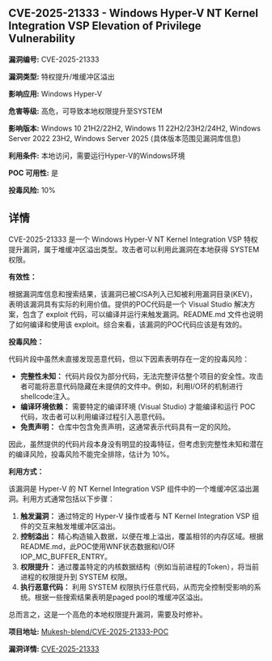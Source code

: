 ## CVE-2025-21333 - Windows Hyper-V NT Kernel Integration VSP Elevation of Privilege Vulnerability

**漏洞编号:** CVE-2025-21333

**漏洞类型:** 特权提升/堆缓冲区溢出

**影响应用:** Windows Hyper-V

**危害等级:** 高危，可导致本地权限提升至SYSTEM

**影响版本:** Windows 10 21H2/22H2, Windows 11 22H2/23H2/24H2, Windows Server 2022 23H2, Windows Server 2025 (具体版本范围见漏洞库信息)

**利用条件:** 本地访问，需要运行Hyper-V的Windows环境

**POC 可用性:** 是

**投毒风险:** 10%

## 详情

CVE-2025-21333 是一个 Windows Hyper-V NT Kernel Integration VSP 特权提升漏洞，属于堆缓冲区溢出类型。攻击者可以利用此漏洞在本地获得 SYSTEM 权限。

**有效性：**

根据漏洞库信息和搜索结果，该漏洞已被CISA列入已知被利用漏洞目录(KEV)，表明该漏洞具有实际的利用价值。提供的POC代码是一个 Visual Studio 解决方案，包含了 exploit 代码，可以编译并运行来触发漏洞。README.md 文件也说明了如何编译和使用该 exploit。综合来看，该漏洞的POC代码应该是有效的。

**投毒风险：**

代码片段中虽然未直接发现恶意代码，但以下因素表明存在一定的投毒风险：

*   **完整性未知：**  代码片段仅为部分代码，无法完整评估整个项目的安全性。攻击者可能将恶意代码隐藏在未提供的文件中。例如，利用I/O环的机制进行shellcode注入。
*   **编译环境依赖：**  需要特定的编译环境 (Visual Studio) 才能编译和运行 POC 代码，攻击者可以利用编译过程引入恶意代码。
*   **免责声明：**  仓库中包含免责声明，这通常表示代码具有一定的风险。

因此，虽然提供的代码片段本身没有明显的投毒特征，但考虑到完整性未知和潜在的编译风险，投毒风险不能完全排除，估计为 10%。

**利用方式：**

该漏洞是 Hyper-V 的 NT Kernel Integration VSP 组件中的一个堆缓冲区溢出漏洞。利用方式通常包括以下步骤：

1.  **触发漏洞：**  通过特定的 Hyper-V 操作或者与 NT Kernel Integration VSP 组件的交互来触发堆缓冲区溢出。
2.  **控制溢出：**  精心构造输入数据，以便在堆上溢出，覆盖相邻的内存区域。根据README.md，此POC使用WNF状态数据和I/O环IOP_MC_BUFFER_ENTRY。
3.  **权限提升：**  通过覆盖特定的内核数据结构（例如当前进程的Token），将当前进程的权限提升到 SYSTEM 权限。
4.  **执行恶意代码：**  利用 SYSTEM 权限执行任意代码，从而完全控制受影响的系统。根据一些搜索结果表明是paged pool的堆缓冲区溢出。

总而言之，这是一个高危的本地权限提升漏洞，需要及时修补。

**项目地址:** [Mukesh-blend/CVE-2025-21333-POC](https://github.com/Mukesh-blend/CVE-2025-21333-POC)

**漏洞详情:** [CVE-2025-21333](https://nvd.nist.gov/vuln/detail/CVE-2025-21333)